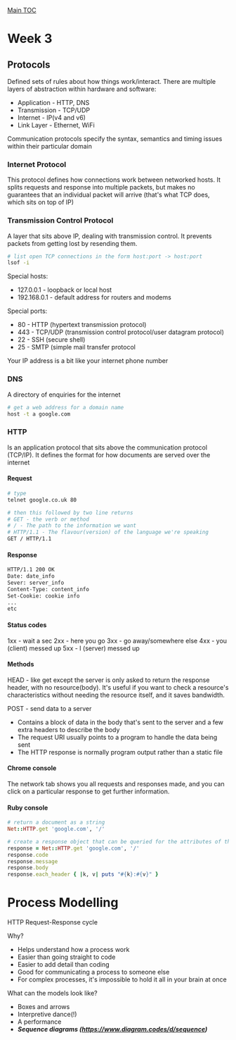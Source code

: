 [Main TOC](../README.md)
# Week 3


## Protocols

Defined sets of rules about how things work/interact. There are multiple layers of abstraction within hardware and software:

* Application - HTTP, DNS
* Transmission - TCP/UDP
* Internet - IP(v4 and v6)
* Link Layer - Ethernet, WiFi

Communication protocols specify the syntax, semantics and timing issues within their particular domain

### Internet Protocol

This protocol defines how connections work between networked hosts. It splits requests and response into multiple packets, but makes no guarantees that an individual packet will arrive (that's what TCP does, which sits on top of IP)

### Transmission Control Protocol

A layer that sits above IP, dealing with transmission control. It prevents packets from getting lost by resending them.

```bash
# list open TCP connections in the form host:port -> host:port
lsof -i
```

Special hosts:

* 127.0.0.1 - loopback or local host
* 192.168.0.1 - default address for routers and modems

Special ports:

* 80 - HTTP (hypertext transmission protocol)
* 443 - TCP/UDP (transmission control protocol/user datagram protocol)
* 22 - SSH (secure shell)
* 25 - SMTP (simple mail transfer protocol

Your IP address is a bit like your internet phone number

### DNS

A directory of enquiries for the internet

```bash
# get a web address for a domain name
host -t a google.com
```

### HTTP

Is an application protocol that sits above the communication protocol (TCP/IP). It defines the format for how documents are served over the internet

#### Request

```bash
# type
telnet google.co.uk 80

# then this followed by two line returns
# GET - the verb or method
# / - The path to the information we want
# HTTP/1.1 - The flavour(version) of the language we're speaking
GET / HTTP/1.1
```
#### Response

```bash
HTTP/1.1 200 OK
Date: date_info
Sever: server_info
Content-Type: content_info
Set-Cookie: cookie info
...
etc

```

#### Status codes

1xx - wait a sec
2xx - here you go
3xx - go away/somewhere else
4xx - you (client) messed up
5xx - I (server) messed up

#### Methods

HEAD - like get except the server is only asked to return the response header, with no resource(body). It's useful if you want to check a resource's characteristics without needing the resource itself, and it saves bandwidth.

POST - send data to a server
* Contains a block of data in the body that's sent to the server and a few extra headers to describe the body
* The request URI usually points to a program to handle the data being sent
* The HTTP response is normally program output rather than a static file

#### Chrome console

The network tab shows you all requests and responses made, and you can click on a particular response to get further information.

#### Ruby console

```ruby
# return a document as a string
Net::HTTP.get 'google.com', '/'

# create a response object that can be queried for the attributes of the response
response = Net::HTTP.get 'google.com', '/'
response.code
response.message
response.body
response.each_header { |k, v| puts "#{k}:#{v}" }

```

# Process Modelling

HTTP Request-Response cycle

Why?

* Helps understand how a process work
* Easier than going straight to code
* Easier to add detail than coding
* Good for communicating a process to someone else
* For complex processes, it's impossible to hold it all in your brain at once

What can the models look like?

* Boxes and arrows
* Interpretive dance(!)
* A performance
* ***_Sequence diagrams (https://www.diagram.codes/d/sequence)_***

